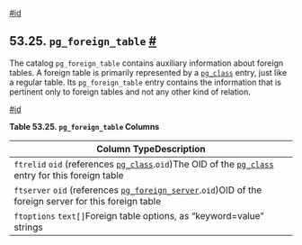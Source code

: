 [#id](#CATALOG-PG-FOREIGN-TABLE)

## 53.25. `pg_foreign_table` [#](#CATALOG-PG-FOREIGN-TABLE)

The catalog `pg_foreign_table` contains auxiliary information about foreign tables. A foreign table is primarily represented by a [`pg_class`](catalog-pg-class) entry, just like a regular table. Its `pg_foreign_table` entry contains the information that is pertinent only to foreign tables and not any other kind of relation.

[#id](#id-1.10.4.27.4)

**Table 53.25. `pg_foreign_table` Columns**

| Column TypeDescription                                                                                                                      |
| ------------------------------------------------------------------------------------------------------------------------------------------- |
| `ftrelid` `oid` (references [`pg_class`](catalog-pg-class).`oid`)The OID of the [`pg_class`](catalog-pg-class) entry for this foreign table |
| `ftserver` `oid` (references [`pg_foreign_server`](catalog-pg-foreign-server).`oid`)OID of the foreign server for this foreign table        |
| `ftoptions` `text[]`Foreign table options, as “keyword=value” strings                                                                       |
